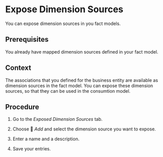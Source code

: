 <!-- loio1326689e5ba44327af749c1e95176195 -->

<link rel="stylesheet" type="text/css" href="../css/sap-icons.css"/>

# Expose Dimension Sources

You can expose dimension sources in you fact models.



<a name="loio1326689e5ba44327af749c1e95176195__prereq_jcq_4xb_hmb"/>

## Prerequisites

You already have mapped dimension sources defined in your fact model.



## Context

The associations that you defined for the business entity are available as dimension sources in the fact model. You can expose these dimension sources, so that they can be used in the consumtion model.



## Procedure

1.  Go to the *Exposed Dimension Sources* tab.

2.  Choose <span class="FPA-icons-V3"></span> *Add* and select the dimension source you want to expose.

3.  Enter a name and a description.

4.  Save your entries.


